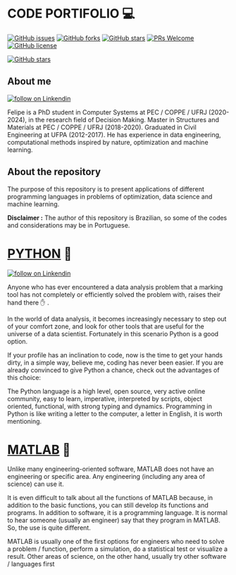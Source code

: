 # CODE PORTIFOLIO :computer: 

[![GitHub issues](https://img.shields.io/github/issues/FelipeRamosOliveira/Portifolio.svg)](https://img.shields.io/github/issues/FelipeRamosOliveira/Portifolio.svg)
[![GitHub forks](https://img.shields.io/github/forks/FelipeRamosOliveira/Portifolio.svg)](https://github.com/FelipeRamosOliveira/Portifolio/network)
[![GitHub stars](https://img.shields.io/github/stars/FelipeRamosOliveira/Portifolio.svg)](https://github.com/FelipeRamosOliveira/Portifolio/stargazers)
[![PRs Welcome](https://img.shields.io/badge/PRs-welcome-brightgreen.svg)](https://github.com/FelipeRamosOliveira/Portifolio/pulls)
[![GitHub license](https://img.shields.io/github/license/Naereen/StrapDown.js.svg)](https://github.com/Naereen/StrapDown.js/blob/master/LICENSE)

[![GitHub stars](https://img.shields.io/github/stars/FelipeRamosOliveira/Portifolio.svg?style=social&label=Star&maxAge=2592000)](https://GitHub.com/Naereen/StrapDown.js/stargazers/)

## About me
<p>
    <a href="https://www.linkedin.com/in/felipe-ramos-oliveira/">
        <img src="https://img.shields.io/badge/LinkedIn-0077B5?style=for-the-badge&logo=linkedin&logoColor=white"
            alt="follow on Linkendin"></a>
<p/>


Felipe is a PhD student in Computer Systems at PEC / COPPE / UFRJ (2020-2024), in the research field of Decision Making. Master in Structures and Materials at PEC / COPPE / UFRJ (2018-2020). Graduated in Civil Engineering at UFPA (2012-2017). He has experience in data engineering, computational methods inspired by nature, optimization and machine learning.

## About the repository

The purpose of this repository is to present applications of different programming languages in problems of optimization, data science and machine learning.

**Disclaimer :** The author of this repository is Brazilian, so some of the codes and considerations may be in Portuguese.



# [PYTHON](https://github.com/FelipeRamosOliveira/Portifolio/tree/main/Python)  :snake:

<p>
<a href="https://code.visualstudio.com/">
        <img src="https://img.shields.io/badge/Visual_Studio_Code-0078D4?style=for-the-badge&logo=visual%20studio%20code&logoColor=white"
            alt="follow on Linkendin"></a>
<p/>

Anyone who has ever encountered a data analysis problem that a marking tool has not completely or efficiently solved the problem with, raises their hand there :raised_hand: .

In the world of data analysis, it becomes increasingly necessary to step out of your comfort zone, and look for other tools that are useful for the universe of a data scientist. Fortunately in this scenario Python is a good option.

If your profile has an inclination to code, now is the time to get your hands dirty, in a simple way, believe me, coding has never been easier. If you are already convinced to give Python a chance, check out the advantages of this choice:

The Python language is a high level, open source, very active online community, easy to learn, imperative, interpreted by scripts, object oriented, functional, with strong typing and dynamics. Programming in Python is like writing a letter to the computer, a letter in English, it is worth mentioning.


# [MATLAB](https://github.com/FelipeRamosOliveira/Portifolio/tree/main/Python) :triangular_ruler:
Unlike many engineering-oriented software, MATLAB does not have an engineering or specific area. Any engineering (including any area of science) can use it.

It is even difficult to talk about all the functions of MATLAB because, in addition to the basic functions, you can still develop its functions and programs. In addition to software, it is a programming language. It is normal to hear someone (usually an engineer) say that they program in MATLAB. So, the use is quite different.

MATLAB is usually one of the first options for engineers who need to solve a problem / function, perform a simulation, do a statistical test or visualize a result. Other areas of science, on the other hand, usually try other software / languages first

